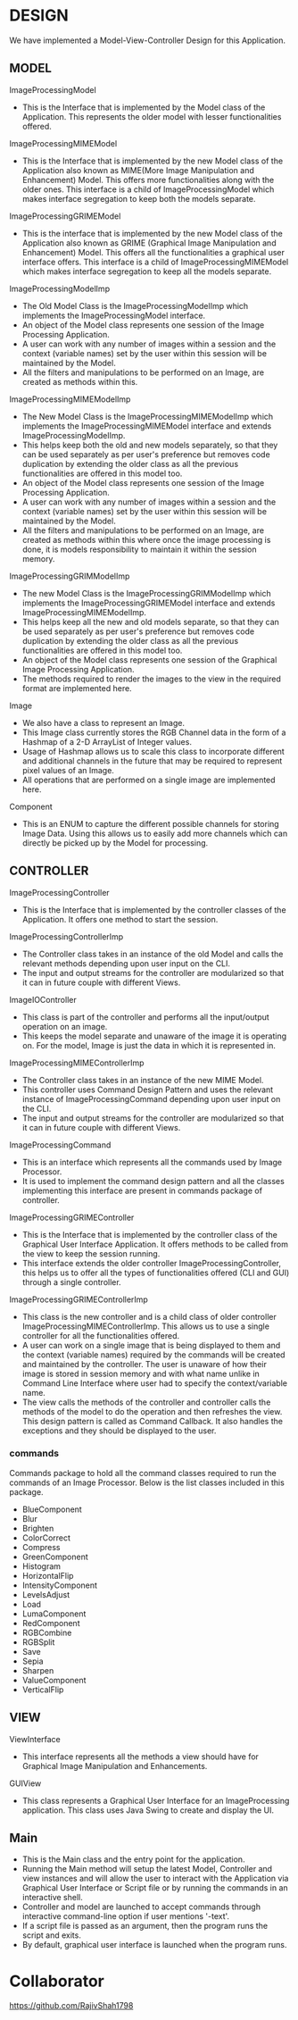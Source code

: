 # DESIGN

We have implemented a Model-View-Controller Design for this Application.

## MODEL

ImageProcessingModel

* This is the Interface that is implemented by the Model class of the Application. This represents
  the older model with lesser functionalities offered.

ImageProcessingMIMEModel

* This is the Interface that is implemented by the new Model class of the Application also known as
  MIME(More Image Manipulation and Enhancement) Model. This offers more functionalities along with
  the older ones. This interface is a child of ImageProcessingModel which makes interface
  segregation to keep both the models separate.

ImageProcessingGRIMEModel

* This is the interface that is implemented by the new Model class of the Application also known as
  GRIME (Graphical Image Manipulation and Enhancement) Model. This offers all the functionalities a
  graphical user interface offers. This interface is a child of ImageProcessingMIMEModel which makes
  interface segregation to keep all the models separate.

ImageProcessingModelImp

* The Old Model Class is the ImageProcessingModelImp which implements the ImageProcessingModel
  interface.
* An object of the Model class represents one session of the Image Processing Application.
* A user can work with any number of images within a session and the context (variable names) set by
  the user within this session will be maintained by the Model.
* All the filters and manipulations to be performed on an Image, are created as methods within this.

ImageProcessingMIMEModelImp

* The New Model Class is the ImageProcessingMIMEModelImp which implements the
  ImageProcessingMIMEModel interface and extends ImageProcessingModelImp.
* This helps keep both the old and new models separately, so that they can be used separately as per
  user's preference but removes code duplication by extending the older class as all the previous
  functionalities are offered in this model too.
* An object of the Model class represents one session of the Image Processing Application.
* A user can work with any number of images within a session and the context (variable names) set by
  the user within this session will be maintained by the Model.
* All the filters and manipulations to be performed on an Image, are created as methods within this
  where once the image processing is done, it is models responsibility to maintain it within the
  session memory.

ImageProcessingGRIMModelImp

* The new Model Class is the ImageProcessingGRIMModelImp which implements the
  ImageProcessingGRIMEModel interface and extends ImageProcessingMIMEModelImp.
* This helps keep all the new and old models separate, so that they can be used separately as per
  user's preference but removes code duplication by extending the older class as all the previous
  functionalities are offered in this model too.
* An object of the Model class represents one session of the Graphical Image Processing Application.
* The methods required to render the images to the view in the required format are implemented here.

Image

* We also have a class to represent an Image.
* This Image class currently stores the RGB Channel data in the form of a Hashmap of a 2-D ArrayList
  of Integer values.
* Usage of Hashmap allows us to scale this class to incorporate different and additional channels in
  the future that may be required to represent pixel values of an Image.
* All operations that are performed on a single image are implemented here.

Component

* This is an ENUM to capture the different possible channels for storing Image Data. Using this
  allows us to easily add more channels which can directly be picked up by the Model for processing.

## CONTROLLER

ImageProcessingController

* This is the Interface that is implemented by the controller classes of the Application. It offers
  one method to start the session.

ImageProcessingControllerImp

* The Controller class takes in an instance of the old Model and calls the relevant methods
  depending
  upon user input on the CLI.
* The input and output streams for the controller are modularized so that it can in future couple
  with different Views.

ImageIOController

* This class is part of the controller and performs all the input/output operation on an image.
* This keeps the model separate and unaware of the image it is operating on. For the model, Image is
  just the data in which it is represented in.

ImageProcessingMIMEControllerImp

* The Controller class takes in an instance of the new MIME Model.
* This controller uses Command Design Pattern and uses the relevant instance of
  ImageProcessingCommand depending upon user input on the CLI.
* The input and output streams for the controller are modularized so that it can in future couple
  with different Views.

ImageProcessingCommand

* This is an interface which represents all the commands used by Image Processor.
* It is used to implement the command design pattern and all the classes implementing this interface
  are present in commands package of controller.

ImageProcessingGRIMEController

* This is the Interface that is implemented by the controller class of the Graphical User Interface
  Application. It offers methods to be called from the view to keep the session running.
* This interface extends the older controller ImageProcessingController, this helps us to offer all
  the types of functionalities offered (CLI and GUI) through a single controller.

ImageProcessingGRIMEControllerImp

* This class is the new controller and is a child class of older controller
  ImageProcessingMIMEControllerImp. This allows us to use a single controller for all the
  functionalities offered.
* A user can work on a single image that is being displayed to them and the context (variable names)
  required by the commands will be created and maintained by the controller. The user is unaware of
  how their image is stored in session memory and with what name unlike in Command Line Interface
  where user had to specify the context/variable name.
* The view calls the methods of the controller and controller calls the methods of the model to do
  the operation and then refreshes the view. This design pattern is called as Command Callback. It
  also handles the exceptions and they should be displayed to the user.

### commands

Commands package to hold all the command classes required to run the commands of an Image Processor.
Below is the list classes included in this package.

* BlueComponent
* Blur
* Brighten
* ColorCorrect
* Compress
* GreenComponent
* Histogram
* HorizontalFlip
* IntensityComponent
* LevelsAdjust
* Load
* LumaComponent
* RedComponent
* RGBCombine
* RGBSplit
* Save
* Sepia
* Sharpen
* ValueComponent
* VerticalFlip

## VIEW

ViewInterface

* This interface represents all the methods a view should have for Graphical Image Manipulation and
  Enhancements.

GUIView

* This class represents a Graphical User Interface for an ImageProcessing application. This class
  uses Java Swing to create and display the UI.

## Main

* This is the Main class and the entry point for the application.
* Running the Main method will setup the latest Model, Controller and view instances and will allow
  the user to interact with the Application via Graphical User Interface or Script file or by
  running the commands in an interactive shell.
* Controller and model are launched to accept commands through interactive command-line option if
  user mentions '-text'.
* If a script file is passed as an argument, then the program runs the script and exits.
* By default, graphical user interface is launched when the program runs.

# Collaborator
https://github.com/RajivShah1798
